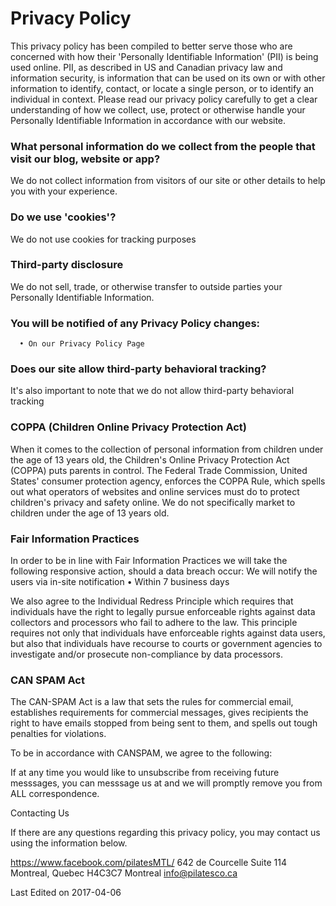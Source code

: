 # Privacy Policy
This privacy policy has been compiled to better serve those who are concerned with how their 'Personally Identifiable Information' (PII) is being used online. 
PII, as described in US and Canadian privacy law and information security, is information that can be used on its own or with other information to identify, contact, or locate a single person, or to identify an individual in context. 
Please read our privacy policy carefully to get a clear understanding of how we collect, use, protect or otherwise handle your Personally Identifiable Information in accordance with our website.

### What personal information do we collect from the people that visit our blog, website or app?
We do not collect information from visitors of our site or other details to help you with your experience.

### Do we use 'cookies'?

We do not use cookies for tracking purposes

### Third-party disclosure

We do not sell, trade, or otherwise transfer to outside parties your Personally Identifiable Information.

### You will be notified of any Privacy Policy changes:
      • On our Privacy Policy Page

### Does our site allow third-party behavioral tracking?
It's also important to note that we do not allow third-party behavioral tracking

### COPPA (Children Online Privacy Protection Act)
When it comes to the collection of personal information from children under the age of 13 years old, the Children's Online Privacy Protection Act (COPPA) puts parents in control. 
The Federal Trade Commission, United States' consumer protection agency, enforces the COPPA Rule,
which spells out what operators of websites and online services must do to protect children's privacy and safety online.
We do not specifically market to children under the age of 13 years old.

### Fair Information Practices
In order to be in line with Fair Information Practices we will take the following responsive action, should a data breach occur:
We will notify the users via in-site notification
      • Within 7 business days

We also agree to the Individual Redress Principle which requires that individuals have the right to legally pursue enforceable rights against data collectors and processors who fail to adhere to the law. 
This principle requires not only that individuals have enforceable rights against data users,
but also that individuals have recourse to courts or government agencies to investigate and/or prosecute non-compliance by data processors.

### CAN SPAM Act

The CAN-SPAM Act is a law that sets the rules for commercial email, establishes requirements for commercial messages, gives 
recipients the right to have emails stopped from being sent to them, and spells out tough penalties for violations.

To be in accordance with CANSPAM, we agree to the following:

If at any time you would like to unsubscribe from receiving future messsages, you can messsage us at
and we will promptly remove you from ALL correspondence.

Contacting Us

If there are any questions regarding this privacy policy, you may contact us using the information below.

https://www.facebook.com/pilatesMTL/
642 de Courcelle Suite 114
Montreal, Quebec H4C3C7
Montreal
info@pilatesco.ca

Last Edited on 2017-04-06
